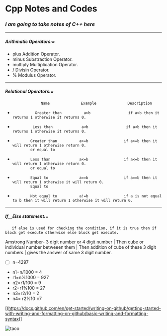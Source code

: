 #  Cpp Notes and Codes

### _**I am going to take notes of C++ here**_
-------------------------------------------------------------------------
#####  _**Arithmatic Operators:=**_
-    plus          Addition Operator.
-    minus          Substraction Operator.
-    multiply          Multiplication Operator.
-    /          Divisin Operator.
-    %          Modulus Operator.

--------------------------------------------------------------------------
##### _**Relational Operators:=**_
                    Name              Example              Description
-               Greater than          a>b                 if a>b then it returns 1 otherwise it returns 0.

-              Less than             a<b                 if a<b then it returns 1 otherwise it returns 0.

-             Greater than          a>=b                if a>=b then it will return 1 otherwise return 0.
              or equal to
 
-             Less than             a<=b                if a<=b then it will return 1 otherwise return 0.
              or equal to   

-             Equal to              a==b                if a==b then it will return 1 otherwise it will return 0.
              Equal to         

-             Not equal to          a!=b                if a is not equal to b then it will return 1 otherwise it will return 0.

------------------------------------------------------------------------

##### _**If__Else statement:=**_
       if else is used for checking the condition, if it is true then if block get execute otherwise else block get execute.
       
Amstrong Number- 3 digit number or 4 digit number | Then cube or individual number betweeen them | Then addition of cube of these 3 digit numbers | gives the answer of same 3 digit number.

- [ ] n=4297
- n1=n/1000    = 4
- r1=n%1000    = 927
- n2=r1/100    = 9
- r2=r1%100    = 27
- n3=r2/10     = 2
- n4= r2%10    =7

[(https://docs.github.com/en/get-started/writing-on-github/getting-started-with-writing-and-formatting-on-github/basic-writing-and-formatting-syntax)]


![taoo](https://user-images.githubusercontent.com/62470301/190870650-c1e368a0-2da5-4e52-86c3-039a3bb1a364.jpg)

